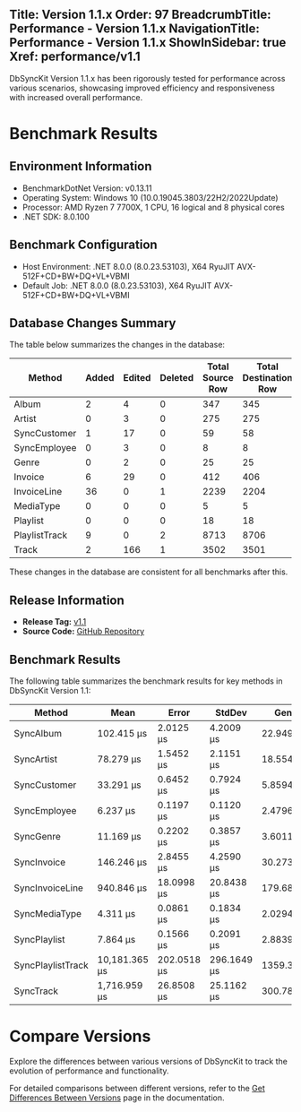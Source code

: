 ﻿Title: Version 1.1.x
Order: 97
BreadcrumbTitle: Performance - Version 1.1.x
NavigationTitle: Performance - Version 1.1.x
ShowInSidebar: true
Xref: performance/v1.1
---

DbSyncKit Version 1.1.x has been rigorously tested for performance across various scenarios, showcasing improved efficiency and responsiveness with increased overall performance.

# Benchmark Results

## Environment Information

- BenchmarkDotNet Version: v0.13.11
- Operating System: Windows 10 (10.0.19045.3803/22H2/2022Update)
- Processor: AMD Ryzen 7 7700X, 1 CPU, 16 logical and 8 physical cores
- .NET SDK: 8.0.100

## Benchmark Configuration

- Host Environment: .NET 8.0.0 (8.0.23.53103), X64 RyuJIT AVX-512F+CD+BW+DQ+VL+VBMI
- Default Job: .NET 8.0.0 (8.0.23.53103), X64 RyuJIT AVX-512F+CD+BW+DQ+VL+VBMI

## Database Changes Summary

The table below summarizes the changes in the database:

<div class="table-responsive">
    <table class="table table-bordered table-striped">
       <thead class="thead-dark">
            <tr>
                <th>Method</th>
                <th>Added</th>
                <th>Edited</th>
                <th>Deleted</th>
                <th>Total Source Row</th>
                <th>Total Destination Row</th>
            </tr>
        </thead>
        <tbody>
            <tr>
                <td>Album</td>
                <td>2</td>
                <td>4</td>
                <td>0</td>
                <td>347</td>
                <td>345</td>
            </tr>
            <tr>
                <td>Artist</td>
                <td>0</td>
                <td>3</td>
                <td>0</td>
                <td>275</td>
                <td>275</td>
            </tr>
            <tr>
                <td>SyncCustomer</td>
                <td>1</td>
                <td>17</td>
                <td>0</td>
                <td>59</td>
                <td>58</td>
            </tr>
            <tr>
                <td>SyncEmployee</td>
                <td>0</td>
                <td>3</td>
                <td>0</td>
                <td>8</td>
                <td>8</td>
            </tr>
            <tr>
                <td>Genre</td>
                <td>0</td>
                <td>2</td>
                <td>0</td>
                <td>25</td>
                <td>25</td>
            </tr>
            <tr>
                <td>Invoice</td>
                <td>6</td>
                <td>29</td>
                <td>0</td>
                <td>412</td>
                <td>406</td>
            </tr>
            <tr>
                <td>InvoiceLine</td>
                <td>36</td>
                <td>0</td>
                <td>1</td>
                <td>2239</td>
                <td>2204</td>
            </tr>
            <tr>
                <td>MediaType</td>
                <td>0</td>
                <td>0</td>
                <td>0</td>
                <td>5</td>
                <td>5</td>
            </tr>
            <tr>
                <td>Playlist</td>
                <td>0</td>
                <td>0</td>
                <td>0</td>
                <td>18</td>
                <td>18</td>
            </tr>
            <tr>
                <td>PlaylistTrack</td>
                <td>9</td>
                <td>0</td>
                <td>2</td>
                <td>8713</td>
                <td>8706</td>
            </tr>
            <tr>
                <td>Track</td>
                <td>2</td>
                <td>166</td>
                <td>1</td>
                <td>3502</td>
                <td>3501</td>
            </tr>
        </tbody>
    </table>
</div>

These changes in the database are consistent for all benchmarks after this.

## Release Information

- **Release Tag:** [v1.1](https://github.com/DbSyncKit/DbSyncKit/releases/tag/1.1)
- **Source Code:** [GitHub Repository](https://github.com/DbSyncKit)

## Benchmark Results

The following table summarizes the benchmark results for key methods in DbSyncKit Version 1.1:

<div class="table-responsive">
    <table class="table table-bordered table-striped">
       <thead class="thead-dark">
          <tr>
             <th>Method</th>
             <th>Mean</th>
             <th>Error</th>
             <th>StdDev</th>
             <th>Gen0</th>
             <th>Gen1</th>
             <th>Gen2</th>
             <th>Allocated</th>
          </tr>
       </thead>
          <tbody>
		    <tr>
			    <td>SyncAlbum</td>
			    <td>102.415 &mu;s</td>
			    <td>2.0125 &mu;s</td>
			    <td>4.2009 &mu;s</td>
			    <td>22.9492</td>
			    <td>6.8359</td>
			    <td>-</td>
			    <td>377.18 KB</td>
		    </tr>
		    <tr>
			    <td>SyncArtist</td>
			    <td>78.279 &mu;s</td>
			    <td>1.5452 &mu;s</td>
			    <td>2.1151 &mu;s</td>
			    <td>18.5547</td>
			    <td>6.1035</td>
			    <td>-</td>
			    <td>303.02 KB</td>
		    </tr>
		    <tr>
			    <td>SyncCustomer</td>
			    <td>33.291 &mu;s</td>
			    <td>0.6452 &mu;s</td>
			    <td>0.7924 &mu;s</td>
			    <td>5.8594</td>
			    <td>5.7983</td>
			    <td>-</td>
			    <td>94.38 KB</td>
		    </tr>
		    <tr>
			    <td>SyncEmployee</td>
			    <td>6.237 &mu;s</td>
			    <td>0.1197 &mu;s</td>
			    <td>0.1120 &mu;s</td>
			    <td>2.4796</td>
			    <td>0.4044</td>
			    <td>-</td>
			    <td>39.61 KB</td>
		    </tr>
		    <tr>
			    <td>SyncGenre</td>
			    <td>11.169 &mu;s</td>
			    <td>0.2202 &mu;s</td>
			    <td>0.3857 &mu;s</td>
			    <td>3.6011</td>
			    <td>3.5400</td>
			    <td>-</td>
			    <td>56.99 KB</td>
		    </tr>
		    <tr>
			    <td>SyncInvoice</td>
			    <td>146.246 &mu;s</td>
			    <td>2.8455 &mu;s</td>
			    <td>4.2590 &mu;s</td>
			    <td>30.2734</td>
			    <td>29.7852</td>
			    <td>-</td>
			    <td>496.26 KB</td>
		    </tr>
		    <tr>
			    <td>SyncInvoiceLine</td>
			    <td>940.846 &mu;s</td>
			    <td>18.0998 &mu;s</td>
			    <td>20.8438 &mu;s</td>
			    <td>179.6875</td>
			    <td>74.2188</td>
			    <td>58.5938</td>
			    <td>3004.89 KB</td>
		    </tr>
		    <tr>
			    <td>SyncMediaType</td>
			    <td>4.311 &mu;s</td>
			    <td>0.0861 &mu;s</td>
			    <td>0.1834 &mu;s</td>
			    <td>2.0294</td>
			    <td>0.3662</td>
			    <td>-</td>
			    <td>31.53 KB</td>
		    </tr>
		    <tr>
			    <td>SyncPlaylist</td>
			    <td>7.864 &mu;s</td>
			    <td>0.1566 &mu;s</td>
			    <td>0.2091 &mu;s</td>
			    <td>2.8839</td>
			    <td>0.4272</td>
			    <td>-</td>
			    <td>46.5 KB</td>
		    </tr>
		    <tr>
			    <td>SyncPlaylistTrack</td>
			    <td>10,181.365 &mu;s</td>
			    <td>202.0518 &mu;s</td>
			    <td>296.1649 &mu;s</td>
			    <td>1359.3750</td>
			    <td>1093.7500</td>
			    <td>609.3750</td>
			    <td>15238.76 KB</td>
		    </tr>
		    <tr>
			    <td>SyncTrack</td>
			    <td>1,716.959 &mu;s</td>
			    <td>26.8508 &mu;s</td>
			    <td>25.1162 &mu;s</td>
			    <td>300.7813</td>
			    <td>117.1875</td>
			    <td>58.5938</td>
			    <td>4720.62 KB</td>
		    </tr>
	    </tbody>
    </table>
</div>

# Compare Versions

Explore the differences between various versions of DbSyncKit to track the evolution of performance and functionality.

For detailed comparisons between different versions, refer to the [Get Differences Between Versions](xref:performance) page in the documentation.
